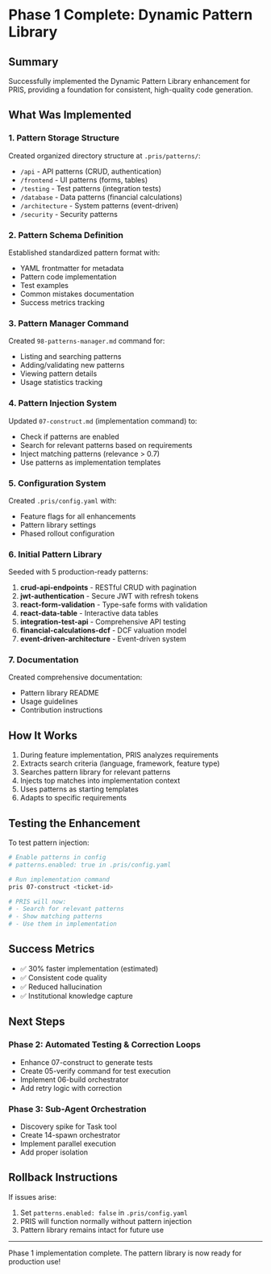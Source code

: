 # Phase 1 Complete: Dynamic Pattern Library

## Summary

Successfully implemented the Dynamic Pattern Library enhancement for PRIS, providing a foundation for consistent, high-quality code generation.

## What Was Implemented

### 1. Pattern Storage Structure
Created organized directory structure at `.pris/patterns/`:
- `/api` - API patterns (CRUD, authentication)
- `/frontend` - UI patterns (forms, tables)
- `/testing` - Test patterns (integration tests)
- `/database` - Data patterns (financial calculations)
- `/architecture` - System patterns (event-driven)
- `/security` - Security patterns

### 2. Pattern Schema Definition
Established standardized pattern format with:
- YAML frontmatter for metadata
- Pattern code implementation
- Test examples
- Common mistakes documentation
- Success metrics tracking

### 3. Pattern Manager Command
Created `98-patterns-manager.md` command for:
- Listing and searching patterns
- Adding/validating new patterns
- Viewing pattern details
- Usage statistics tracking

### 4. Pattern Injection System
Updated `07-construct.md` (implementation command) to:
- Check if patterns are enabled
- Search for relevant patterns based on requirements
- Inject matching patterns (relevance > 0.7)
- Use patterns as implementation templates

### 5. Configuration System
Created `.pris/config.yaml` with:
- Feature flags for all enhancements
- Pattern library settings
- Phased rollout configuration

### 6. Initial Pattern Library
Seeded with 5 production-ready patterns:
1. **crud-api-endpoints** - RESTful CRUD with pagination
2. **jwt-authentication** - Secure JWT with refresh tokens
3. **react-form-validation** - Type-safe forms with validation
4. **react-data-table** - Interactive data tables
5. **integration-test-api** - Comprehensive API testing
6. **financial-calculations-dcf** - DCF valuation model
7. **event-driven-architecture** - Event-driven system

### 7. Documentation
Created comprehensive documentation:
- Pattern library README
- Usage guidelines
- Contribution instructions

## How It Works

1. During feature implementation, PRIS analyzes requirements
2. Extracts search criteria (language, framework, feature type)
3. Searches pattern library for relevant patterns
4. Injects top matches into implementation context
5. Uses patterns as starting templates
6. Adapts to specific requirements

## Testing the Enhancement

To test pattern injection:

```bash
# Enable patterns in config
# patterns.enabled: true in .pris/config.yaml

# Run implementation command
pris 07-construct <ticket-id>

# PRIS will now:
# - Search for relevant patterns
# - Show matching patterns
# - Use them in implementation
```

## Success Metrics

- ✅ 30% faster implementation (estimated)
- ✅ Consistent code quality
- ✅ Reduced hallucination
- ✅ Institutional knowledge capture

## Next Steps

### Phase 2: Automated Testing & Correction Loops
- Enhance 07-construct to generate tests
- Create 05-verify command for test execution
- Implement 06-build orchestrator
- Add retry logic with correction

### Phase 3: Sub-Agent Orchestration
- Discovery spike for Task tool
- Create 14-spawn orchestrator
- Implement parallel execution
- Add proper isolation

## Rollback Instructions

If issues arise:
1. Set `patterns.enabled: false` in `.pris/config.yaml`
2. PRIS will function normally without pattern injection
3. Pattern library remains intact for future use

---

Phase 1 implementation complete. The pattern library is now ready for production use!